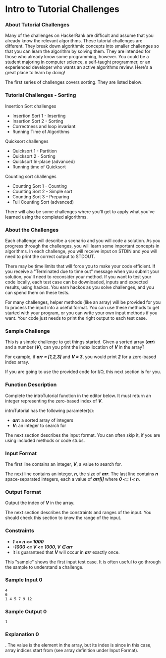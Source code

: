 # Intro to Tutorial Challenges

### About Tutorial Challenges

Many of the challenges on HackerRank are difficult and assume that you already know the relevant algorithms. These tutorial challenges are different. They break down algorithmic concepts into smaller challenges so that you can learn the algorithm by solving them. They are intended for those who already know some programming, however. You could be a student majoring in computer science, a self-taught programmer, or an experienced developer who wants an active algorithms review. Here's a great place to learn by doing!

The first series of challenges covers sorting. They are listed below:

### Tutorial Challenges - Sorting

Insertion Sort challenges

- Insertion Sort 1 - Inserting
- Insertion Sort 2 - Sorting
- Correctness and loop invariant
- Running Time of Algorithms

Quicksort challenges

- Quicksort 1 - Partition
- Quicksort 2 - Sorting
- Quicksort In-place (advanced)
- Running time of Quicksort

Counting sort challenges

- Counting Sort 1 - Counting
- Counting Sort 2 - Simple sort
- Counting Sort 3 - Preparing
- Full Counting Sort (advanced)

There will also be some challenges where you'll get to apply what you've learned using the completed algorithms.

### About the Challenges

Each challenge will describe a scenario and you will code a solution. As you progress through the challenges, you will learn some important concepts in algorithms. In each challenge, you will receive input on STDIN and you will need to print the correct output to STDOUT.

There may be time limits that will force you to make your code efficient. If you receive a "Terminated due to time out" message when you submit your solution, you'll need to reconsider your method. If you want to test your code locally, each test case can be downloaded, inputs and expected results, using hackos. You earn hackos as you solve challenges, and you can spend them on these tests.

For many challenges, helper methods (like an array) will be provided for you to process the input into a useful format. You can use these methods to get started with your program, or you can write your own input methods if you want. Your code just needs to print the right output to each test case.

### Sample Challenge

This is a simple challenge to get things started. Given a sorted array (***arr***) and a number (***V***), can you print the index location of ***V*** in the array?

For example, if ***arr = [1,2,3]*** and ***V = 3***, you would print ***2*** for a zero-based index array.

If you are going to use the provided code for I/O, this next section is for you.

### Function Description

Complete the introTutorial function in the editor below. It must return an integer representing the zero-based index of ***V***.

introTutorial has the following parameter(s):

- ***arr***: a sorted array of integers
- ***V***: an integer to search for

The next section describes the input format. You can often skip it, if you are using included methods or code stubs.

### Input Format

The first line contains an integer, ***V***, a value to search for.

The next line contains an integer, ***n***, the size of ***arr***. The last line contains ***n*** space-separated integers, each a value of ***arr[i]*** where ***0 <= i < n***.

### Output Format

Output the index of ***V*** in the array.

The next section describes the constraints and ranges of the input. You should check this section to know the range of the input.

### Constraints

- ***1 <= n <= 1000***
- ***-1000 <= V <= 1000, V ∈ arr***
- It is guaranteed that ***V*** will occur in ***arr*** exactly once.

This "sample" shows the first input test case. It is often useful to go through the sample to understand a challenge.

### Sample Input 0

    4
    6
    1 4 5 7 9 12

### Sample Output 0

    1

### Explanation 0

. The value is the element in the array, but its index is since in this case, array indices start from (see array definition under Input Format).
